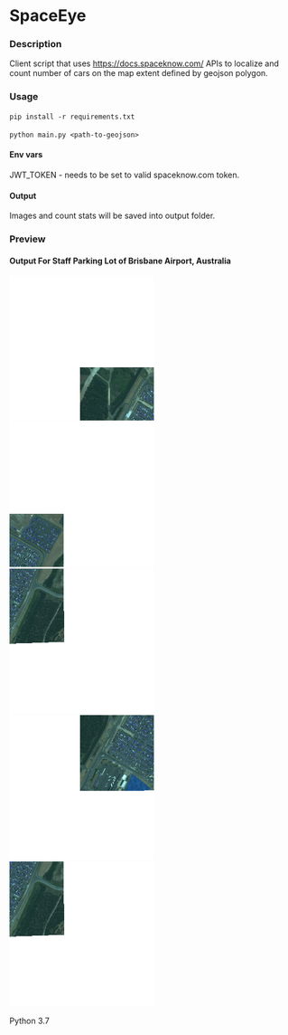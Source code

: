# SpaceEye

### Description
Client script that uses https://docs.spaceknow.com/ APIs to localize and count number of cars on the map extent defined by geojson polygon.

### Usage
```
pip install -r requirements.txt

python main.py <path-to-geojson>

```
#### Env vars
JWT_TOKEN - needs to be set to valid spaceknow.com token.
#### Output
Images and count stats will be saved into output folder.

### Preview

#### Output For Staff Parking Lot of Brisbane Airport, Australia
![Screenshot](output/2018-11-25_23:55:25/60639-37955.png)
![Screenshot](output/2018-11-25_23:55:25/60640-37955.png)
![Screenshot](output/2018-11-25_23:55:25/60640-37956.png)
![Screenshot](output/2018-11-25_23:55:25/60639-37956.png)
![Screenshot](output/2018-11-25_23:55:25/60640-37956.png)


Python 3.7
